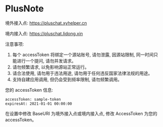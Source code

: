 # PlusNote

境外接入点: https://pluschat.xyhelper.cn

境内接入点: https://pluschat.lidong.xin

注意事项:

1. 每个 accessToken 将绑定一个源站账号, 请勿泄露, 因源站限制, 同一时间只能进行一个提问, 请勿并发请求。
2. 请勿频繁请求, 以免影响源站正常运行。
3. 请合法使用, 请勿用于违法用途, 请勿用于任何违反国家法律法规的用途。
4. 支持自建应用调用, 但仍会受到频率限制, 请勿频繁调用。

您的 accessToken 信息:

```
accessToken: sample-token
expiresAt: 2021-01-01 00:00:00
```

在设置中修改 BaseURI 为境外接入点或境内接入点, 修改 AccessToken 为您的 accessToken。